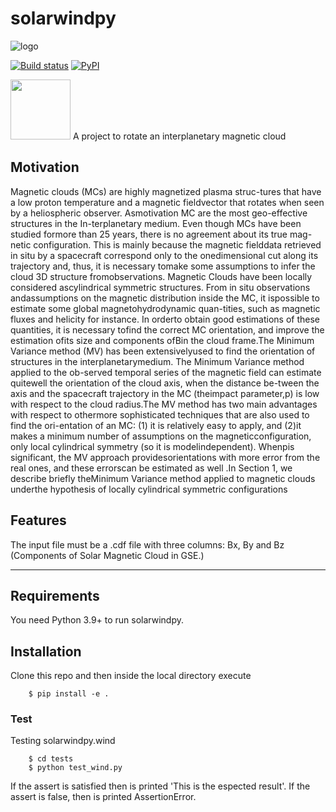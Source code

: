 # solarwindpy
![logo](https://raw.githubusercontent.com/adelarja/space_weather/res/logo.jpg)

[![Build status](https://github.com/adelarja/space_weather/actions/workflows/solarwindpy_ci.yml/badge.svg)](https://github.com/adelarja/space_weather/actions)
[![PyPI](https://img.shields.io/pypi/v/swindpy?color=blue)](https://pypi.org/project/swindpy/)

<img src="https://github.com/adelarja/space_weather/res/logo_SWx.jpg" width="96" height="96" />
A project to rotate an interplanetary magnetic cloud

## Motivation
Magnetic clouds (MCs) are highly magnetized plasma struc-tures that have a low proton temperature and a magnetic fieldvector that rotates when seen by a heliospheric observer.   Asmotivation MC are the most geo-effective structures in the In-terplanetary medium.  Even though MCs have been studied formore than 25 years, there is no agreement about its true mag-netic configuration.  This is mainly because the magnetic fielddata retrieved in situ by a spacecraft correspond only to the onedimensional cut along its trajectory and, thus, it is necessary tomake some assumptions to infer the cloud 3D structure fromobservations. Magnetic Clouds have been locally considered ascylindrical symmetric structures. From in situ observations andassumptions on the magnetic distribution inside the MC, it ispossible to estimate some global magnetohydrodynamic quan-tities, such as magnetic fluxes and helicity for instance. In orderto obtain good estimations of these quantities, it is necessary tofind the correct MC orientation, and improve the estimation ofits size and components ofBin the cloud frame.The Minimum Variance method (MV) has been extensivelyused to find the orientation of structures in the interplanetarymedium.   The  Minimum  Variance  method  applied  to  the  ob-served temporal series of the magnetic field can estimate quitewell  the  orientation  of  the  cloud  axis,  when  the  distance  be-tween  the  axis  and  the  spacecraft  trajectory  in  the  MC  (theimpact parameter,p) is low with respect to the cloud radius.The MV method has two main advantages with respect to othermore sophisticated techniques that are also used to find the ori-entation  of  an  MC:  (1)  it  is  relatively  easy  to  apply,  and  (2)it makes a minimum number of assumptions on the magneticconfiguration, only local cylindrical symmetry (so it is modelindependent). Whenpis significant, the MV approach providesorientations with more error from the real ones, and these errorscan be estimated as well .In Section 1, we describe briefly theMinimum Variance method applied to magnetic clouds underthe hypothesis of locally cylindrical symmetric configurations



## Features
The input file must be a .cdf file with three columns: Bx, By and Bz (Components of Solar Magnetic Cloud in GSE.)


--------------------------------------------------------------------------------

## Requirements
You need Python 3.9+ to run solarwindpy.

## Installation
Clone this repo and then inside the local directory execute

        $ pip install -e .
        
### Test
Testing solarwindpy.wind

        $ cd tests
        $ python test_wind.py 
        
 If the assert is satisfied then is printed 'This is the espected result'. If the assert is false, then is printed AssertionError.
